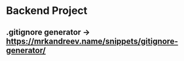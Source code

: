 # Backend Project

## .gitignore generator -> https://mrkandreev.name/snippets/gitignore-generator/

